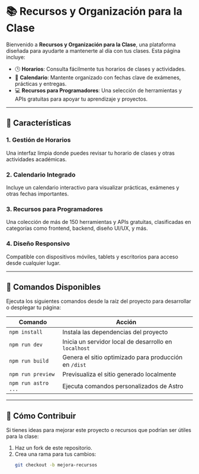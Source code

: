 # 📚 **Recursos y Organización para la Clase**

Bienvenido a **Recursos y Organización para la Clase**, una plataforma diseñada para ayudarte a mantenerte al día con tus clases. Esta página incluye:

- 🕒 **Horarios**: Consulta fácilmente tus horarios de clases y actividades.  
- 📆 **Calendario**: Mantente organizado con fechas clave de exámenes, prácticas y entregas.  
- 💻 **Recursos para Programadores**: Una selección de herramientas y APIs gratuitas para apoyar tu aprendizaje y proyectos.

---

## 🚀 **Características**

### 1. **Gestión de Horarios**  
Una interfaz limpia donde puedes revisar tu horario de clases y otras actividades académicas.

### 2. **Calendario Integrado**  
Incluye un calendario interactivo para visualizar prácticas, exámenes y otras fechas importantes.

### 3. **Recursos para Programadores**  
Una colección de más de 150 herramientas y APIs gratuitas, clasificadas en categorías como frontend, backend, diseño UI/UX, y más.

### 4. **Diseño Responsivo**  
Compatible con dispositivos móviles, tablets y escritorios para acceso desde cualquier lugar.

---

## 🧞 **Comandos Disponibles**

Ejecuta los siguientes comandos desde la raíz del proyecto para desarrollar o desplegar tu página:

| Comando             | Acción                                                |
| ------------------- | ----------------------------------------------------- |
| `npm install`       | Instala las dependencias del proyecto                 |
| `npm run dev`       | Inicia un servidor local de desarrollo en `localhost` |
| `npm run build`     | Genera el sitio optimizado para producción en `/dist` |
| `npm run preview`   | Previsualiza el sitio generado localmente             |
| `npm run astro ...` | Ejecuta comandos personalizados de Astro              |

---

## 📖 **Cómo Contribuir**

Si tienes ideas para mejorar este proyecto o recursos que podrían ser útiles para la clase:

1. Haz un fork de este repositorio.
2. Crea una rama para tus cambios:  
   ```sh
   git checkout -b mejora-recursos

